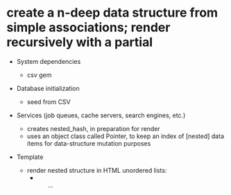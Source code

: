 # create a n-deep data structure from simple associations; render recursively with a partial

* System dependencies
  - csv gem

* Database initialization
  - seed from CSV

* Services (job queues, cache servers, search engines, etc.)
  - creates nested_hash, in preparation for render
  - uses an object class called Pointer, to keep an index of [nested] data items for data-structure mutation purposes

* Template
  - render nested structure in HTML unordered lists: <ul> <li> <ul> ...
